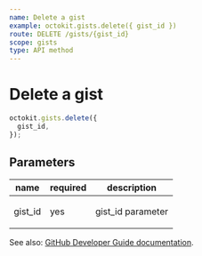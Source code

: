```yaml
---
name: Delete a gist
example: octokit.gists.delete({ gist_id })
route: DELETE /gists/{gist_id}
scope: gists
type: API method
---
```


# Delete a gist

```js
octokit.gists.delete({
  gist_id,
});
```

## Parameters

<table>
  <thead>
    <tr>
      <th>name</th>
      <th>required</th>
      <th>description</th>
    </tr>
  </thead>
  <tbody>
    <tr><td>gist_id</td><td>yes</td><td>

gist_id parameter

</td></tr>
  </tbody>
</table>

See also: [GitHub Developer Guide documentation](https://docs.github.com/v3/gists/#delete-a-gist).
